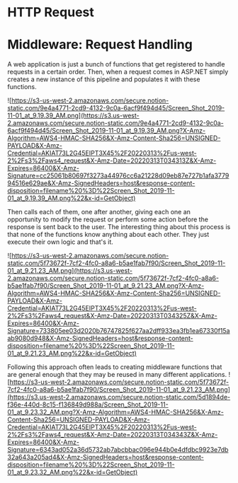 # HTTP Request

# Middleware: Request Handling

A web application is  just a bunch of functions that get registered to handle requests in a certain order. Then, when a request comes in ASP.NET simply creates a new instance of this pipeline and populates it with these functions.

![https://s3-us-west-2.amazonaws.com/secure.notion-static.com/9e4a4771-2cd9-4132-9c0a-6acf9f494d45/Screen_Shot_2019-11-01_at_9.19.39_AM.png](https://s3.us-west-2.amazonaws.com/secure.notion-static.com/9e4a4771-2cd9-4132-9c0a-6acf9f494d45/Screen_Shot_2019-11-01_at_9.19.39_AM.png?X-Amz-Algorithm=AWS4-HMAC-SHA256&X-Amz-Content-Sha256=UNSIGNED-PAYLOAD&X-Amz-Credential=AKIAT73L2G45EIPT3X45%2F20220313%2Fus-west-2%2Fs3%2Faws4_request&X-Amz-Date=20220313T034313Z&X-Amz-Expires=86400&X-Amz-Signature=cc25061b80697f3273a44976cc6a21228d09eb87e727b1afa377994516e629ae&X-Amz-SignedHeaders=host&response-content-disposition=filename%20%3D%22Screen_Shot_2019-11-01_at_9.19.39_AM.png%22&x-id=GetObject)

Then calls each of them, one after another, giving each one an opportunity to modify the request or perform some action before the response is sent back to the user. The interesting thing about this process is that none of the functions know anything about each other. They just execute their own logic and that's it.

![https://s3-us-west-2.amazonaws.com/secure.notion-static.com/5f73672f-7cf2-4fc0-a8a6-b5ae1fab7f90/Screen_Shot_2019-11-01_at_9.21.23_AM.png](https://s3.us-west-2.amazonaws.com/secure.notion-static.com/5f73672f-7cf2-4fc0-a8a6-b5ae1fab7f90/Screen_Shot_2019-11-01_at_9.21.23_AM.png?X-Amz-Algorithm=AWS4-HMAC-SHA256&X-Amz-Content-Sha256=UNSIGNED-PAYLOAD&X-Amz-Credential=AKIAT73L2G45EIPT3X45%2F20220313%2Fus-west-2%2Fs3%2Faws4_request&X-Amz-Date=20220313T034325Z&X-Amz-Expires=86400&X-Amz-Signature=733805ee03d2020b76747825f627aa2dff933ea3fb1ea67330f15aab9080d948&X-Amz-SignedHeaders=host&response-content-disposition=filename%20%3D%22Screen_Shot_2019-11-01_at_9.21.23_AM.png%22&x-id=GetObject)

Following this approach often leads to creating middleware functions that are general enough that they may be reused in many different applications.
![https://s3-us-west-2.amazonaws.com/secure.notion-static.com/5f73672f-7cf2-4fc0-a8a6-b5ae1fab7f90/Screen_Shot_2019-11-01_at_9.21.23_AM.png](https://s3.us-west-2.amazonaws.com/secure.notion-static.com/5d1894de-f36e-440d-8c15-f136849d988a/Screen_Shot_2019-11-01_at_9.23.32_AM.png?X-Amz-Algorithm=AWS4-HMAC-SHA256&X-Amz-Content-Sha256=UNSIGNED-PAYLOAD&X-Amz-Credential=AKIAT73L2G45EIPT3X45%2F20220313%2Fus-west-2%2Fs3%2Faws4_request&X-Amz-Date=20220313T034343Z&X-Amz-Expires=86400&X-Amz-Signature=6343ad052a36d5732ab7abcbbac096e944b0e4dfdbc9923e7db32a643a205ad4&X-Amz-SignedHeaders=host&response-content-disposition=filename%20%3D%22Screen_Shot_2019-11-01_at_9.23.32_AM.png%22&x-id=GetObject)
